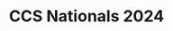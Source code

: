 ---
layout: post
title: "CCS Nationals 2024"
categories: [Events, Swim]
sitemap: false
hide_last_modified: true
permalink: /projects/events/CCS-Nationals-2024/
related_posts:
    -
sitemap: false
# image: \assets\projects\Events\Datahacks2024\website.png
---